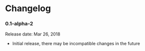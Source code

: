 Changelog
====

### 0.1-alpha-2

Release date: Mar 26, 2018

* Initial release, there may be incompatible changes in the future
